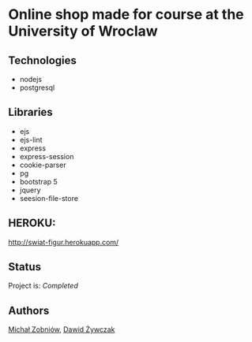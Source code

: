 # Online shop made for course at the University of Wroclaw

## Technologies
* nodejs
* postgresql

## Libraries
* ejs
* ejs-lint
* express
* express-session
* cookie-parser
* pg
* bootstrap 5
* jquery
* seesion-file-store

## HEROKU:
http://swiat-figur.herokuapp.com/

## Status
Project is: _Completed_

## Authors
[Michał Zobniów](https://github.com/Sahcim), [Dawid Żywczak](https://github.com/Dramakk)

